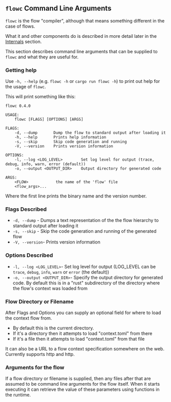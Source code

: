 ## `flowc` Command Line Arguments
`flowc` is the flow "compiler", although that means something different in the case of flows. 

What it and other components do is described in more detail later in the [Internals](../internals/overview.md) section.

This section describes command line arguments that can be supplied to `flowc` and what they are useful for.

### Getting help
Use `-h, --help` (e.g. `flowc -h` or `cargo run flowc -h`) to print out help for the usage of `flowc`. 

This will print something like this:
``` 
flowc 0.4.0

USAGE:
    flowc [FLAGS] [OPTIONS] [ARGS]

FLAGS:
    -d, --dump       Dump the flow to standard output after loading it
    -h, --help       Prints help information
    -s, --skip       Skip code generation and running
    -V, --version    Prints version information

OPTIONS:
    -l, --log <LOG_LEVEL>        Set log level for output (trace, debug, info, warn, error (default))
    -o, --output <OUTPUT_DIR>    Output directory for generated code

ARGS:
    <FLOW>            the name of the 'flow' file
    <flow_args>...
```

Where the first line prints the binary name and the version number.

### Flags Described
* `-d, --dump` - Dumps a text representation of the the flow hierarchy to standard output after loading it
* `-s, --skip` - Skip the code generation and running of the generated flow
* `-V, --version`- Prints version information

### Options Described
* `-l, --log <LOG_LEVEL>`- Set log level for output (LOG_LEVEL can be `trace`, `debug`, `info`, `warn` or `error` (the default))
* `-o, --output <OUTPUT_DIR>`- Specify the output directory for generated code. By default this is in a "rust" 
subdirectory of the directory where the flow's context was loaded from

### Flow Directory or Filename
After Flags and Options you can supply an optional field for where to load the context flow from.
* By default this is the current directory.
* If it's a directory then it attempts to load "context.toml" from there
* If it's a file then it attempts to load "context.toml" from that file

It can also be a URL to a flow context specification somewhere on the web. Currently supports http and http.

### Arguments for the flow
If a flow directory or filename is supplied, then any files after that are assumed to be command line arguments
for the flow itself. When it starts executing it can retrieve the value of these parameters using functions
in the runtime.
